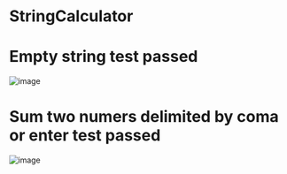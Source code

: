 # StringCalculator

# Empty string test passed

![image](https://user-images.githubusercontent.com/45043430/159147619-9827beea-1ba8-4a63-a04e-457eb044310d.png)

# Sum two numers delimited by coma or enter test passed

![image](https://user-images.githubusercontent.com/45043430/159148130-8df71a36-9dc5-4f15-93ac-dedf2ebf307e.png)

